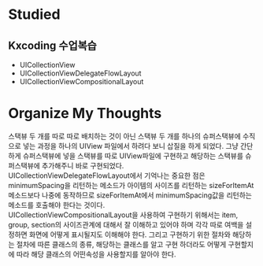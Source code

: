 # Studied
  
## Kxcoding 수업복습
- UICollectionView
- UICollectionViewDelegateFlowLayout
- UICollectionViewCompositionalLayout

# Organize My Thoughts
스택뷰 두 개를 따로 따로 배치하는 것이 아닌 스택뷰 두 개를 하나의 슈퍼스택뷰에 수직으로 넣는 과정을 하나의 UIView 파일에서 하려다 보니 삽질을 하게 되었다. 그냥 간단하게 슈퍼스택뷰에 넣을 스택뷰를 따로 UIView파일에 구현하고 해당하는 스택뷰를 슈퍼스택뷰에 추가해주니 바로 구현되었다.  
UICollectionViewDelegateFlowLayout에서 기억나는 중요한 점은 minimumSpacing을 리턴하는 메소드가 아이템의 사이즈를 리턴하는 sizeForItemAt메소드보다 나중에 동작하므로 sizeForItemAt에서 minimumSpacing값을 리턴하는 메소드를 호출해야 한다는 것이다.  
UICollectionViewCompositionalLayout을 사용하여 구현하기 위해서는 item, group, section의 사이즈관계에 대해서 잘 이해하고 있어야 하며 각각 따로 여백을 설정하면 화면에 어떻게 표시될지도 이해해야 한다. 그리고 구현하기 위한 절차와 해당하는 절차에 따른 클래스의 종류, 해당하는 클래스를 알고 구현 하더라도 어떻게 구현할지에 따라 해당 클래스의 어떤속성을 사용할지를 알아야 한다.
